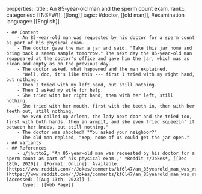 properties::
title:: An 85-year-old man and the sperm count exam.
rank::
categories:: [[NSFW]], [[long]]
tags:: #doctor, [[old man]], #examination
language:: [[English]]

	- ## Content
		- An 85-year-old man was requested by his doctor for a sperm count as part of his physical exam.
		- The doctor gave the man a jar and said, "Take this jar home and bring back a semen sample tomorrow." The next day the 85-year-old man reappeared at the doctor's office and gave him the jar, which was as clean and empty as on the previous day.
		- The doctor asked, what happened and the man explained.
		  "Well, doc, it's like this --- first I tried with my right hand, but nothing.
		- Then I tried with my left hand, but still nothing.
		- Then I asked my wife for help.
		- She tried with her right hand, then with her left, still nothing.
		- She tried with her mouth, first with the teeth in, then with her teeth out, still nothing.
		- We even called up Arleen, the lady next door and she tried too, first with both hands, then an armpit, and she even tried squeezin' it between her knees, but still nothing."
		- The doctor was shocked! "You asked your neighbor?"
		- The old man replied, "Yep, none of us could get the jar open."
	- ## Variants
	- ## References
		- u/jhutto2, "An 85-year-old man was requested by his doctor for a sperm count as part of his physical exam.," *Reddit r/Jokes*, [[Dec 18th, 2020]]. [Format: Online]. Available: [https://www.reddit.com/r/Jokes/comments/kf6l47/an_85yearold_man_was_requested_by_his_doctor_for/](https://www.reddit.com/r/Jokes/comments/kf6l47/an_85yearold_man_was_requested_by_his_doctor_for/). [Accessed: [[Aug 13th, 2023]] ].
		  type:: [[Web Page]]